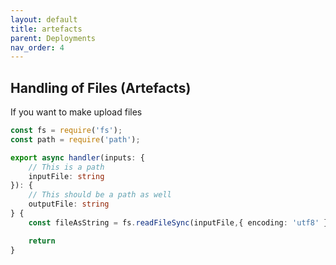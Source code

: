 ```yaml
---
layout: default
title: artefacts
parent: Deployments
nav_order: 4
---
```


## Handling of Files (Artefacts)

If you want to make upload files

```typescript
const fs = require('fs');
const path = require('path');

export async handler(inputs: {
    // This is a path
    inputFile: string
}): {
    // This should be a path as well
    outputFile: string
} {
    const fileAsString = fs.readFileSync(inputFile,{ encoding: 'utf8' });

    return
}

```
